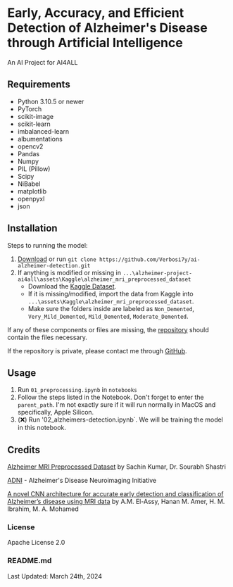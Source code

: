 # Early, Accuracy, and Efficient Detection of Alzheimer's Disease through Artificial Intelligence
An AI Project for AI4ALL


## Requirements
- Python 3.10.5 or newer
- PyTorch
- scikit-image
- scikit-learn
- imbalanced-learn
- albumentations
- opencv2
- Pandas
- Numpy
- PIL (Pillow)
- Scipy
- NiBabel
- matplotlib
- openpyxl
- json


## Installation
Steps to running the model:

1. [Download](https://github.com/Verbosi7y/ai-alzheimer-detection/archive/refs/heads/main.zip) or run `git clone https://github.com/Verbosi7y/ai-alzheimer-detection.git`
2. If anything is modified or missing in `...\alzheimer-project-ai4all\assets\Kaggle\alzheimer_mri_preprocessed_dataset`
   - Download the [Kaggle Dataset](https://www.kaggle.com/datasets/sachinkumar413/alzheimer-mri-dataset).
   - If it is missing/modified, import the data from Kaggle into `...\assets\Kaggle\alzheimer_mri_preprocessed_dataset`.
   - Make sure the folders inside are labeled as `Non_Demented`, `Very_Mild_Demented`, `Mild_Demented`, `Moderate_Demented`.

If any of these components or files are missing, the [repository](https://github.com/Verbosi7y/ai-alzheimer-detection) should contain the files necessary.

If the repository is private, please contact me through [GitHub](https://github.com/Verbosi7y).


## Usage
1. Run `01_preprocessing.ipynb` in `notebooks`
2. Follow the steps listed in the Notebook. Don't forget to enter the `parent_path`. I'm not exactly sure if it will run normally in MacOS and specifically, Apple Silicon.
3. (❌) Run '02_alzheimers-detection.ipynb`. We will be training the model in this notebook.

## Credits
[Alzheimer MRI Preprocessed Dataset](https://www.kaggle.com/datasets/sachinkumar413/alzheimer-mri-dataset) by Sachin Kumar, Dr. Sourabh Shastri

[ADNI](https://adni.loni.usc.edu/) - Alzheimer's Disease Neuroimaging Initiative

[A novel CNN architecture for accurate early detection and classification of Alzheimer’s disease using MRI data](https://www.nature.com/articles/s41598-024-53733-6) by A.M. El-Assy, Hanan M. Amer, H. M. Ibrahim, M. A. Mohamed


### License
Apache License 2.0

### README.md
Last Updated: March 24th, 2024
